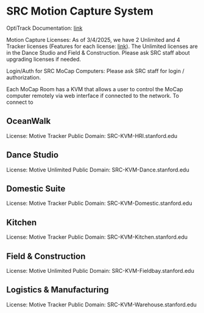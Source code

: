 # SRC Motion Capture System
OptiTrack Documentation: [link](https://docs.optitrack.com/)

Motion Capture Licenses: As of 3/4/2025, we have 2 Unlimited and 4 Tracker licenses (Features for each license: [link](https://optitrack.com/software/motive/pricing.html)). The Unlimited licenses are in the Dance Studio and Field & Construction. Please ask SRC staff about upgrading licenses if needed.

Login/Auth for SRC MoCap Computers: Please ask SRC staff for login / authorization.

Each MoCap Room has a KVM that allows a user to control the MoCap computer remotely via web interface if connected to the network. To connect to 

## OceanWalk
License: Motive Tracker
Public Domain: SRC-KVM-HRI.stanford.edu

## Dance Studio
License: Motive Unlimited
Public Domain: SRC-KVM-Dance.stanford.edu

## Domestic Suite
License: Motive Tracker
Public Domain: SRC-KVM-Domestic.stanford.edu

## Kitchen
License: Motive Tracker
Public Domain: SRC-KVM-Kitchen.stanford.edu

## Field & Construction
License: Motive Unlimited
Public Domain: SRC-KVM-Fieldbay.stanford.edu

## Logistics & Manufacturing
License: Motive Tracker
Public Domain: SRC-KVM-Warehouse.stanford.edu
